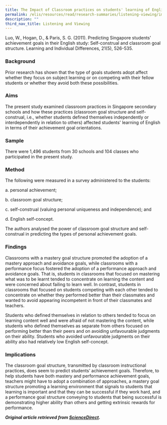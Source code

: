 ```yaml
---
title: The Impact of Classroom practices on students' learning of English
permalink: /elis/resources/read/research-summaries/listening-viewing/impact-of-classroom-practices-on-students/
description: ""
third_nav_title: Listening and Viewing
---
```

Luo, W., Hogan, D., & Paris, S. G. (2011). Predicting Singapore students' achievement goals in their English study: Self-construal and classroom goal structure. Learning and Individual Differences, 21(5), 526-535.

### Background

Prior research has shown that the type of goals students adopt affect whether they focus on subject learning or on competing with their fellow students or whether they avoid both these possibilities.

### Aims

The present study examined classroom practices in Singapore secondary schools and how these practices (classroom goal structure and self-construal, i.e., whether students defined themselves independently or interdependently in relation to others) affected students' learning of English in terms of their achievement goal orientations.

### Sample

There were 1,496 students from 30 schools and 104 classes who participated in the present study.

### Method

The following were measured in a survey administered to the students:

a. personal achievement;

b. classroom goal structure;

c. self-construal (valuing personal uniqueness and independence); and

d. English self-concept.

The authors analysed the power of classroom goal structure and self-construal in predicting the types of personal achievement goals.

### Findings

Classrooms with a mastery goal structure promoted the adoption of a mastery approach and avoidance goals, while classrooms with a performance focus fostered the adoption of a performance approach and avoidance goals. That is, students in classrooms that focused on mastering what was to be learnt tended to concentrate on learning the content and were concerned about failing to learn well. In contrast, students in classrooms that focused on students competing with each other tended to concentrate on whether they performed better than their classmates and wanted to avoid appearing incompetent in front of their classmates and teachers.

Students who defined themselves in relation to others tended to focus on learning content well and were afraid of not mastering the content, while students who defined themselves as separate from others focused on performing better than their peers and on avoiding unfavourable judgments on their ability. Students who avoided unfavourable judgments on their ability also had relatively low English self-concept.

### Implications

The classroom goal structure, transmitted by classroom instructional practices, does seem to predict students’ achievement goals. Therefore, to help students have both mastery and performance achievement goals, teachers might have to adopt a combination of approaches, a mastery goal structure promoting a learning environment that signals to students that learning is important and that they can be successful if they work hard, and a performance goal structure conveying to students that being successful is demonstrating higher ability than others and getting extrinsic rewards for performance.


**_Original article retrieved from [ScienceDirect](https://www.sciencedirect.com/science/article/pii/S1041608011000793)._**